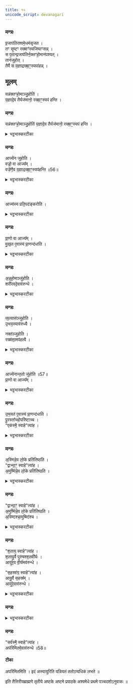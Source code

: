 ```yaml
---
title: १५
unicode_script: devanagari
---
```


### मन्त्रः
प्र॒जाप॑तिरश्वमे॒धम॑सृजत ।  
तꣳ सृ॒ष्टꣳ रख्षाꣳ॑स्यजिघाꣳसन्न् ।  
स ए॒तान्प्र॒जाप॑तिर्न॒क्तꣳहो॒मान॑पश्यत् ।  
तान॑जुहोत् ।  
तैर्वै स य॒ज्ञाद्रख्षा॒ꣳ॒स्यपा॑हन्न् ।  
## मूलम् 
यन्न॑क्तꣳहो॒माञ्जु॒होति॑ ।  
य॒ज्ञादे॒व तैर्यज॑मानो॒ रख्षा॒ꣳ॒स्यप॑ हन्ति ।  
### मन्त्रः

यन्न॑क्तꣳहो॒माञ्जु॒होति॑  य॒ज्ञादे॒व तैर्यज॑मानो॒ रख्षा॒ꣳ॒स्यप॑ हन्ति ।  
<details><summary>भट्टभास्करटीका</summary>

1प्रजापतिरश्वमेधमित्यादि ॥ गतम् ।  
</details>

### मन्त्रः

आज्ये॑न जुहोति ।  
वज्रो॒ वा आज्य᳚म् ।  
वज्रे॑णै॒व य॒ज्ञाद्रख्षा॒ꣳ॒स्यप॑हन्ति ॥56॥  
<details><summary>भट्टभास्करटीका</summary>

वज्रो वा इति । अनिष्टनिवारणसाधनत्वसाम्यात् ।  
</details>

### मन्त्रः

आज्य॑स्य प्रति॒पद॑ङ्करोति ।  
<details><summary>भट्टभास्करटीका</summary>

प्रतिपदं उपक्रमं आज्यस्य करोति जुहोति प्रथमं आज्यस्य करोति । प्रथममनुवाकमित्येके । प्रत्यनुवाकं प्रथमाहुतिमित्यन्ये ।  
</details>

### मन्त्रः

प्रा॒णो वा आज्य᳚म् ।  
मु॒ख॒त ए॒वास्य॑ प्रा॒णन्द॑धाति ।  
<details><summary>भट्टभास्करटीका</summary>

प्राणो वा इति । तत्स्थितिहेतुत्वात् ।  
</details>

### मन्त्रः
अ॒न्न॒हो॒माञ्जु॑होति ।  
शरी॑रवदे॒वाव॑रुन्धे ।  

<details><summary>भट्टभास्करटीका</summary>

शरीरवदिति । अन्नपरिणामत्वात् शरीरस्य, शरीरवत् सर्वं वस्तु गवादिकं लभते ।  
</details>

### मन्त्रः
व्य॒त्यास॑ञ्जुहोति ।  
उ॒भय॒स्याव॑रुध्यै ।  

नक्त॑ञ्जुहोति ।  
रख्ष॑सा॒मप॑हत्यै ।  
<details><summary>भट्टभास्करटीका</summary>

व्यत्यासमिति । व्यत्यस्य व्यत्यस्य आज्यं अन्नं आज्यं अन्नमिति । अयुजोऽनुवाकान् प्रथमादिनवमान्तान् आज्येन । युजस्तु द्वितीयादिदशमान्तानन्नेन ।  
</details>

### मन्त्रः

आज्ये॑नान्त॒तो जु॑होति ॥57॥  
प्रा॒णो वा आज्य᳚म् ।  
<details><summary>भट्टभास्करटीका</summary>

अन्तत इति । अन्त्यानुवाकमित्येके । सर्वस्मा इत्येतत् प्रत्यनुवाकमित्यन्ये । 'उषसे स्वाहा व्युष्ट्यै स्वाहा' इत्यतः प्रागित्यपरे ।  
</details>

### मन्त्रः

उ॒भ॒यत॑ ए॒वास्य॑ प्रा॒णन्द॑धाति ।  
पु॒रस्ता᳚च्चो॒परि॑ष्टाच्च ।  
"एक॑स्मै॒ स्वाहे"त्या॑ह ।  
<details><summary>भट्टभास्करटीका</summary>

उभयत इति । आदावन्ते च आज्यस्य होमात् ।  
</details>

### मन्त्रः

अ॒स्मिन्ने॒व लो॒के प्रति॑तिष्ठति ।  
"द्वाभ्या॒ꣳ॒ स्वाहे"त्या॑ह ।  
अ॒मुष्मि॑न्ने॒व लो॒के प्रति॑तिष्ठति ।  
<details><summary>भट्टभास्करटीका</summary>

अस्मिन् इति । प्राथम्यात् प्रथमेनायुग्महोमेन मनुष्यलोके प्रतितिष्ठति । द्वितीयत्वात् द्वितीयेन युग्महोमेन अमुष्मिन् स्वर्गादिलोके प्रतितिष्ठति । उपलक्षणे चैते युग्मायुग्मसंख्यानाम् ।  
</details>

### मन्त्रः
"द्वाभ्या॒ꣳ॒ स्वाहे"त्या॑ह ।  
अ॒मुष्मि॑न्ने॒व लो॒के प्रति॑तिष्ठति ।  
अ॒स्मिꣵश्चा॒मुष्मिꣵ॑श्च ।  
<details><summary>भट्टभास्करटीका</summary>

किमन्यतरलोकप्रतिष्ठैव? नेत्याह - उभयोरेवेति । उभयसंख्याहोमेन उभयलोकप्रीतष्ठेति भावः ॥
</details>

### मन्त्रः
"श॒ताय॒ स्वाहे"त्या॑ह ।  
श॒तायु॒र्वै पुरु॑षश्श॒तवी᳚र्यः ।  
आयु॑रे॒व वी॒र्य॑मव॑रुन्धे ।  

"स॒हस्रा॑य॒ स्वाहे"त्या॑ह ।  
आयु॒र्वै स॒हस्र᳚म् ।  
आयु॑रे॒वाव॑रुन्धे ।  
<details><summary>भट्टभास्करटीका</summary>

2शतायुर्वा इति ॥ प्रत्यनुवाकं शतसंख्यान्वयात् शतसंख्ययोः पुरुषायुर्वीर्ययोर्लाभः ।  
</details>

### मन्त्रः

<details><summary>भट्टभास्करटीका</summary>

आयुर्वा इति । एवं एकस्मा इत्यारभ्य नवभिरनुवाकैः सहस्रान्ताः संख्याः हुताः । बहुप्रकारत्वात् सहस्रमित्यायुरुच्यते । सर्वं अभिमतं आयुर्लभते सहस्रावधिकमिति यावत् ।  
</details>

### मन्त्रः
"सर्व॑स्मै॒ स्वाहे"त्या॑ह ।  
अप॑रिमितमे॒वाव॑रुन्धे ॥58॥  
#### टीका

अपरिमितमिति । इदं अस्यायुरिति यन्नियतं ततोऽप्यधिकं लभते ॥


इति तैत्तिरीयब्राह्मणे तृतीये अष्टके अष्टमे प्रपाठके अश्वमेधे प्रथमे पञ्चदशोऽनुवाकः ॥  
